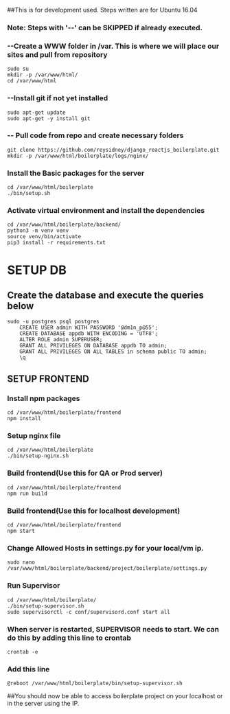 
##This is for development used. Steps written are for Ubuntu 16.04

### Note: Steps with '--' can be SKIPPED if already executed.

### --Create a WWW folder in /var. This is where we will place our sites and pull from repository
```
sudo su
mkdir -p /var/www/html/
cd /var/www/html
```

### --Install git if not yet installed
```
sudo apt-get update
sudo apt-get -y install git
```

### -- Pull code from repo and create necessary folders
```
git clone https://github.com/reysidney/django_reactjs_boilerplate.git
mkdir -p /var/www/html/boilerplate/logs/nginx/
```	

### Install the Basic packages for the server
```
cd /var/www/html/boilerplate
./bin/setup.sh
```

### Activate virtual environment and install the dependencies
```
cd /var/www/html/boilerplate/backend/
python3 -m venv venv
source venv/bin/activate
pip3 install -r requirements.txt
```

# SETUP DB
## Create the database and execute the queries below
    sudo -u postgres psql postgres
        CREATE USER admin WITH PASSWORD '@dm1n_p@55';
        CREATE DATABASE appdb WITH ENCODING = 'UTF8';
        ALTER ROLE admin SUPERUSER;
        GRANT ALL PRIVILEGES ON DATABASE appdb TO admin;
        GRANT ALL PRIVILEGES ON ALL TABLES in schema public TO admin;
        \q

## SETUP FRONTEND

### Install npm packages
```
cd /var/www/html/boilerplate/frontend
npm install
```

### Setup nginx file
```
cd /var/www/html/boilerplate
./bin/setup-nginx.sh
```

### Build frontend(Use this for QA or Prod server)
```
cd /var/www/html/boilerplate/frontend
npm run build
```

### Build frontend(Use this for localhost development)
```
cd /var/www/html/boilerplate/frontend
npm start
```

### Change Allowed Hosts in settings.py for your local/vm ip.
```
sudo nano /var/www/html/boilerplate/backend/project/boilerplate/settings.py
```

### Run Supervisor
```
cd /var/www/html/boilerplate/
./bin/setup-supervisor.sh
sudo supervisorctl -c conf/supervisord.conf start all
```	

### When server is restarted, SUPERVISOR needs to start. We can do this by adding this line to crontab
```
crontab -e
```
### Add this line
```
@reboot /var/www/html/boilerplate/bin/setup-supervisor.sh
```

##You should now be able to access boilerplate project on your localhost or in the server using the IP.


